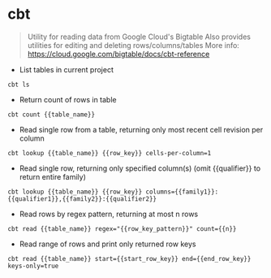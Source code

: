 # cbt

> Utility for reading data from Google Cloud's Bigtable
> Also provides utilities for editing and deleting rows/columns/tables
> More info: https://cloud.google.com/bigtable/docs/cbt-reference

- List tables in current project

`cbt ls`

- Return count of rows in table

`cbt count {{table_name}}`

- Read single row from a table, returning only most recent cell revision per column

`cbt lookup {{table_name}} {{row_key}} cells-per-column=1`

- Read single row, returning only specified column(s) (omit {{qualifier}} to return entire family)

`cbt lookup {{table_name}} {{row_key}} columns={{family1}}:{{qualifier1}},{{family2}}:{{qualifier2}}`

- Read rows by regex pattern, returning at most n rows

`cbt read {{table_name}} regex="{{row_key_pattern}}" count={{n}}`

- Read range of rows and print only returned row keys

`cbt read {{table_name}} start={{start_row_key}} end={{end_row_key}} keys-only=true`